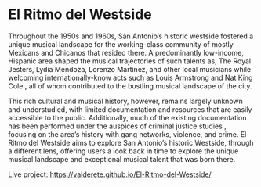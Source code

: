 # El Ritmo del Westside
Throughout the 1950s and 1960s, San Antonio’s historic westside fostered a unique musical landscape for the working-class community of mostly Mexicans and Chicanos that resided there. A predominantly low-income, Hispanic area shaped the musical trajectories of such talents as, The Royal Jesters, Lydia Mendoza, Lorenzo Martinez, and other local musicians while welcoming internationally-know acts such as Louis Armstrong  and Nat King Cole , all of whom contributed to the bustling musical landscape of the city. 

This rich cultural and musical history, however, remains largely unknown and understudied, with limited documentation and resources that are easily accessible to the public. Additionally, much of the existing documentation has been performed under the auspices of criminal justice studies , focusing on the area’s history with gang networks, violence, and crime. El Ritmo del Westside aims to explore San Antonio’s historic Westside, through a different lens, offering users a look back in time to explore the unique musical landscape and exceptional musical talent that was born there.

Live project: https://valderete.github.io/El-Ritmo-del-Westside/